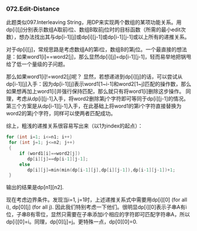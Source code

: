 ### 072.Edit-Distance

此题类似097.Interleaving String，用DP来实现两个数组的某项功能关系。用dp[i][j]分别表示数组A取前i位、数组B取前j位时的目标函数（所需的最小edit次数），想办法找出其与dp[i-1][j]或dp[i][j-1]或dp[i-1][j-1]或以上所有的递推关系。

对于dp[i][j]，常规思路是考虑数组A的第i位，数组B的第j位。一个最直接的想法是：如果word1[i]==word2[j]，那么显然dp[i][j]=dp[i-1][j-1]，轻而易举地把锅甩给了低一个量级的子问题。

那么如果word1[i]!=word2[j]呢？
显然，若想递进到dp[i][j]的话，可以尝试从dp[i-1][j]入手：因为dp[i-1][j]表示word1[1\~i-1]和word2[1\~j]匹配的操作数，那么如果想再加上word1[i]并强行保持匹配，那么就只有将word1[i]删除这步操作。
同理，考虑从dp[i][j-1]入手，将word2删除第j个字符即可等同于dp[i][j-1]的情况。
第三个方案是从dp[i-1][j-1]入手，在此基础上将word1的第i个字符直接替换为word2的第j个字符，同样可以使两者匹配成功。

综上，粗浅的递推关系很容易写出来（以1为index的起点）：
```cpp
for (int i=1; i<=n1; i++)
 for (int j=1; j<=n2; j++)
 {
     if (word1[i]==word2[j])
        dp[i][j]==dp[i-1][j-1];
     else
        dp[i][j]=min(min(dp[i-1][j],dp[i][j-1]),dp[i-1][j-1])+1;     
 }
```
输出的结果是dp[n1][n2].

现在考虑边界条件。发现当i=1, j=1时，上述递推关系式中需要用dp[i][0] (for all i), dp[0][j] (for all j). 因此我们特别考虑一下他们。很明显dp[i][0]表示子串A有i位，子串B有零位，显然只需要在子串添加i个相应的字符即可匹配字符串A，所以dp[i][0]=i。同理，dp[0][j]=j。更特殊一点，dp[0][0]=0.
